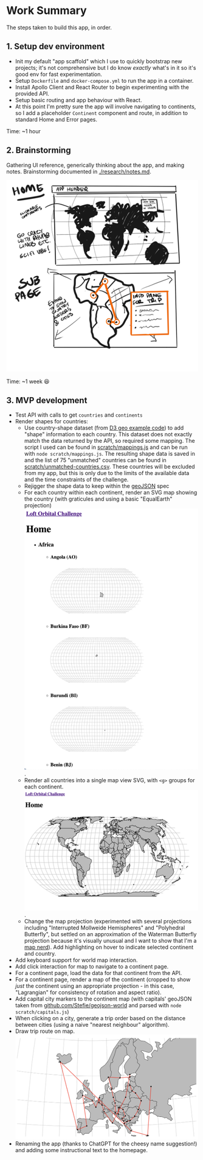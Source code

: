 # Work Summary

The steps taken to build this app, in order.

## 1. Setup dev environment

-   Init my default "app scaffold" which I use to quickly bootstrap new projects; it's not comprehensive but I do know _exactly_ what's in it so it's good env for fast experimentation.
-   Setup `Dockerfile` and `docker-compose.yml` to run the app in a container.
-   Install Apollo Client and React Router to begin experimenting with the provided API.
-   Setup basic routing and app behaviour with React.
-   At this point I'm pretty sure the app will involve navigating to continents, so I add a placeholder `Continent` component and route, in addition to standard Home and Error pages.

Time: ~1 hour

## 2. Brainstorming

Gathering UI reference, generically thinking about the app, and making notes. Brainstorming documented in [./research/notes.md](./research/notes.md).

![Wireframe sketch](./research/wireframe.jpg)

Time: ~1 week 😆

## 3. MVP development

-   Test API with calls to get `countries` and `continents`
-   Render shapes for countries:
    -   Use country-shape dataset (from [D3 geo example code](https://raw.githubusercontent.com/holtzy/D3-graph-gallery/master/DATA/world.geojson)) to add "shape" information to each country. This dataset does not exactly match the data returned by the API, so required some mapping. The script I used can be found in [scratch/mappings.js](./scratch/mappings.js) and can be run with `node scratch/mappings.js`. The resulting shape data is saved in []() and the list of 75 "unmatched" countries can be found in [scratch/unmatched-countries.csv](./scratch/unmatched-countries.csv). These countries will be excluded from my app, but this is only due to the limits of the available data and the time constraints of the challenge.
    -   Rejigger the shape data to keep within the [geoJSON](https://geojson.org/) spec
    -   For each country within each continent, render an SVG map showing the country (with graticules and using a basic "EqualEarth" projection) ![Simple per-country render](research/first-countries-render.png).
    -   Render all countries into a single map view SVG, with `<g>` groups for each continent. ![first render of all countries](research/first-full-world-render.png).
    -   Change the map projection (experimented with several projections including "Interrupted Mollweide Hemispheres" and "Polyhedral Butterfly", but settled on an approximation of the Waterman Butterfly projection because it's visually unusual and I want to show that I'm a [map nerd](https://xkcd.com/977/)). Add highlighting on hover to indicate selected continent and country.
-   Add keyboard support for world map interaction.
-   Add click interaction for map to navigate to a continent page.
-   For a continent page, load the data for that continent from the API.
-   For a continent page, render a map of the continent (cropped to show *just* the continent using an appropriate projection - in this case, "Lagrangian" for consistency of rotation and aspect ratio).
-   Add capital city markers to the continent map (with capitals' geoJSON taken from [github.com/Stefie/geojson-world](https://github.com/Stefie/geojson-world/blob/master/capitals.geojson) and parsed with `node scratch/capitals.js`)
-   When clicking on a city, generate a trip order based on the distance between cities (using a naive "nearest neighbour" algorithm).
-   Draw trip route on map. ![Trip route](research/draw-trip.png)
-   Renaming the app (thanks to ChatGPT for the cheesy name suggestion!) and adding some instructional text to the homepage.
